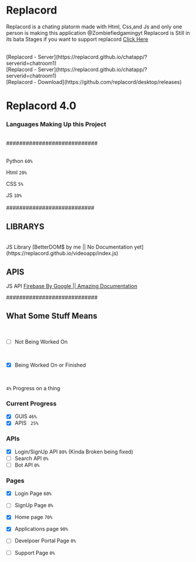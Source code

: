 # Replacord

Replacord is a chating platorm made with Html, Css,and Js and only one person is making this application @Zombiefiedgamingyt
Replacord is Still in its bata Stages if you want to support replacord <a href='https://www.patreon.com/replacord?fan_landing=true'>Click Here</a>


<br>
[Replacord - Server](https://replacord.github.io/chatapp/?serverid=chatroom1)
<br>
[Replacord - Server](https://replacord.github.io/chatapp/?serverid=chatroom1)
<br>
[Replacord - Download](https://github.com/replacord/desktop/releases)


# Replacord 4.0


### Languages Making Up this Project
<br />
############################
<br />
<br />

Python `60%` 
<br />

Html `20%` 
<br />

CSS `5%` 
<br />

JS `10%` 
<br />
<br />
###########################
<br />
## LIBRARYS
<br />
JS Library [BetterDOM$ by me || No Documentation yet](https://replacord.github.io/videoapp/index.js)
<br />

## APIS
JS API [Firebase By Google || Amazing Documentation](firebase.google.com)
<br />


############################
<br />

## What Some Stuff Means
<br />

- [ ] Not Being Worked On
<br />

- [x] Being Worked On or Finished 
<br />

`4%` Progress on a thing


### Current Progress
- [x] GUIS `46%`
- [x] APIS ` 25%`

### APIs
- [x] Login/SignUp API `80%` (Kinda Broken being fixed)
- [ ] Search API `0%`
- [ ] Bot API `0%`

### Pages
- [x] Login Page `60%`
- [ ] SignUp Page `0%`

- [x] Home page `70%`
- [x] Applications page `90%`
- [ ] Develpoer Portal Page `0%`
- [ ] Support Page `0%`

